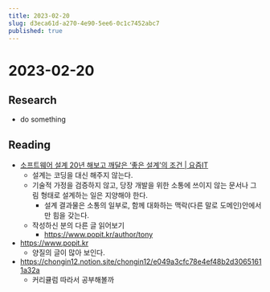 ```yaml
---
title: 2023-02-20
slug: d3eca61d-a270-4e90-5ee6-0c1c7452abc7
published: true
---
```


# 2023-02-20

## Research

* do something

## Reading

* [소프트웨어 설계 20년 해보고 깨달은 ‘좋은 설계’의 조건 | 요즘IT](https://yozm.wishket.com/magazine/detail/1884/)
  * 설계는 코딩을 대신 해주지 않는다.
  * 기술적 가정을 검증하지 않고, 당장 개발을 위한 소통에 쓰이지 않는 문서나 그림 형태로 설계하는 일은 지양해야 한다.
    * 설계 결과물은 소통의 일부로, 함께 대화하는 맥락(다른 말로 도메인)안에서만 힘을 갖는다.
  * 작성하신 분의 다른 글 읽어보기
    * https://www.popit.kr/author/tony
* https://www.popit.kr
  * 양질의 글이 많아 보인다.
* https://chongin12.notion.site/chongin12/e049a3cfc78e4ef48b2d30651611a32a
  * 커리큘럼 따라서 공부해볼까
